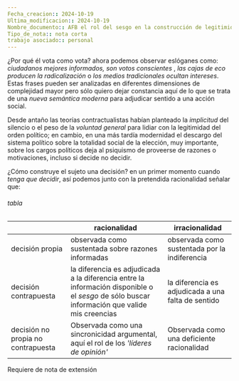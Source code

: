 ```yaml
---
Fecha_creacion:: 2024-10-19
Ultima_modificacion:: 2024-10-19
Nombre_documento:: AFB el rol del sesgo en la construcción de legitimidad política
Tipo_de_nota:: nota corta 
trabajo asociado:: personal
---
```


¿Por qué él vota como vota? ahora podemos observar eslóganes como:  *ciudadanos mejores informados, son votos conscientes* ,  *las cajas de eco producen la radicalización*  o *los medios tradicionales ocultan intereses*. Estas frases pueden ser analizadas en diferentes dimensiones de complejidad mayor pero sólo quiero dejar constancia aquí de lo que se trata de una *nueva semántica moderna* para adjudicar sentido a una acción social. 

Desde antaño las teorías contractualistas habían planteado la *implicitud* del silencio o el peso de la *voluntad general* para lidiar con la legitimidad del orden político; en cambio, en una más tardía modernidad el descargo del sistema político sobre la totalidad social de la elección, muy importante, sobre los cargos políticos deja al psiquismo de proveerse de razones o motivaciones, incluso si decide no decidir.  

¿Cómo construye el sujeto una decisión? en un primer momento cuando *tenga que decidir*, así podemos junto con la pretendida racionalidad señalar que:  
###### tabla 

|                                    | racionalidad                                                                                                                                 | irracionalidad                                     |
| ---------------------------------- | -------------------------------------------------------------------------------------------------------------------------------------------- | -------------------------------------------------- |
| decisión propia                    | observada como sustentada sobre razones informadas                                                                                           | observada como sustentada por la indiferencia      |
| decisión contrapuesta              | la diferencia es adjudicada a la diferencia entre la información disponible o el *sesgo* de sólo buscar información que valide mis creencias | la diferencia es adjudicada a una falta de sentido |
| decisión no propia no contrapuesta | Observada como una sincronicidad argumental, aquí el rol de los *'líderes de opinión'*                                                       | Observada como una deficiente racionalidad         |

Requiere de nota de extensión 






